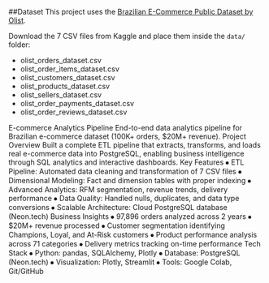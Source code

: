 ##Dataset
This project uses the [Brazilian E-Commerce Public Dataset by Olist](https://www.kaggle.com/datasets/olistbr/brazilian-ecommerce).

Download the 7 CSV files from Kaggle and place them inside the `data/` folder:
- olist_orders_dataset.csv  
- olist_order_items_dataset.csv  
- olist_customers_dataset.csv  
- olist_products_dataset.csv  
- olist_sellers_dataset.csv  
- olist_order_payments_dataset.csv  
- olist_order_reviews_dataset.csv  


E-commerce Analytics Pipeline
  End-to-end data analytics pipeline for Brazilian e-commerce dataset (100K+ orders, $20M+ revenue).
Project Overview
  Built a complete ETL pipeline that extracts, transforms, and loads real e-commerce data into PostgreSQL, enabling business intelligence through SQL analytics and interactive dashboards.
Key Features
  ⦁	ETL Pipeline: Automated data cleaning and transformation of 7 CSV files
  ⦁	Dimensional Modeling: Fact and dimension tables with proper indexing
  ⦁	Advanced Analytics: RFM segmentation, revenue trends, delivery performance
  ⦁	Data Quality: Handled nulls, duplicates, and data type conversions
  ⦁	Scalable Architecture: Cloud PostgreSQL database (Neon.tech)
Business Insights
  ⦁	97,896 orders analyzed across 2 years
  ⦁	$20M+ revenue processed
  ⦁	Customer segmentation identifying Champions, Loyal, and At-Risk customers
  ⦁	Product performance analysis across 71 categories
  ⦁	Delivery metrics tracking on-time performance
Tech Stack
  ⦁	Python: pandas, SQLAlchemy, Plotly
  ⦁	Database: PostgreSQL (Neon.tech)
  ⦁	Visualization: Plotly, Streamlit
  ⦁	Tools: Google Colab, Git/GitHub

